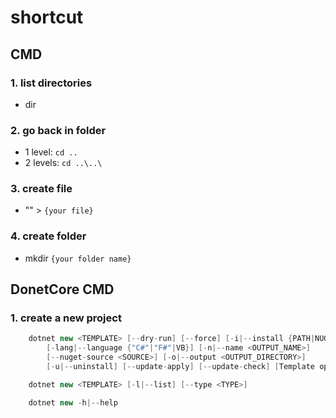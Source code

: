 # shortcut

## CMD
### 1. list directories
- dir

### 2. go back  in folder
- 1 level: `cd ..`
- 2 levels: `cd ..\..\`

### 3. create file
- "" > `{your file}`

### 4. create folder
- mkdir `{your folder name}`


## DonetCore CMD

### 1. create a new project
```csharp
    dotnet new <TEMPLATE> [--dry-run] [--force] [-i|--install {PATH|NUGET_ID}]
        [-lang|--language {"C#"|"F#"|VB}] [-n|--name <OUTPUT_NAME>]
        [--nuget-source <SOURCE>] [-o|--output <OUTPUT_DIRECTORY>]
        [-u|--uninstall] [--update-apply] [--update-check] [Template options]

    dotnet new <TEMPLATE> [-l|--list] [--type <TYPE>]

    dotnet new -h|--help
```
